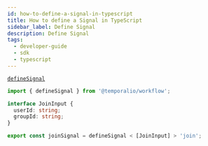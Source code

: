 ```yaml
---
id: how-to-define-a-signal-in-typescript
title: How to define a Signal in TypeScript
sidebar_label: Define Signal
description: Define Signal
tags:
  - developer-guide
  - sdk
  - typescript
---
```


[`defineSignal`](https://typescript.temporal.io/api/namespaces/workflow/#definesignal)

```ts
import { defineSignal } from '@temporalio/workflow';

interface JoinInput {
  userId: string;
  groupId: string;
}

export const joinSignal = defineSignal < [JoinInput] > 'join';
```

